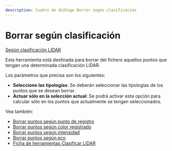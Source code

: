 ```yaml
---
description: Cuadro de diálogo Borrar según clasificación
---
```


# Borrar según clasificación

[Según clasificación LIDAR](./)

Esta herramienta está destinada para borrar del fichero aquellos puntos que tengan una determinada clasificación LiDAR.

Los parámetros que precisa son los siguientes:

* **Seleccione las tipologías**: Se deberán seleccionar las tipologías de los puntos que se desean borrar.
* **Actuar sólo en la selección actual**: Se podrá activar esta opción para calcular sólo en los puntos que actualmente se tengan seleccionados.

Vea también:

* [Borrar puntos según punto de registro](../untitled-320/untitled-32.md)
* [Borrar puntos según color registrado](../untitled-317/untitled-29.md)
* [Borrar puntos según intensidad](../untitled-319/untitled-31.md)
* [Borrar puntos según eco](../untitled-318/untitled-30.md)
* [Ficha de herramientas Clasificar LiDAR](../../fichas-de-herramientas/untitled-245.md)

